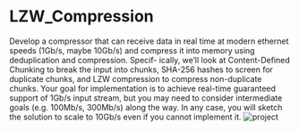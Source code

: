 # LZW_Compression
Develop a compressor that can receive data in real time at modern ethernet speeds (1Gb/s,
maybe 10Gb/s) and compress it into memory using deduplication and compression.  Specif-
ically,  we’ll  look  at  Content-Defined  Chunking  to  break  the  input  into  chunks,  SHA-256
hashes  to  screen  for  duplicate  chunks,  and  LZW  compression  to  compress  non-duplicate
chunks.  Your goal for implementation is to achieve real-time guaranteed support of 1Gb/s
input stream,  but you may need to consider intermediate goals (e.g.  100Mb/s,  300Mb/s)
along the way.  In any case, you will sketch the solution to scale to 10Gb/s even if you cannot
implement it.
![project](https://user-images.githubusercontent.com/42952482/51547594-a2cd3180-1e34-11e9-9454-4e20eafc4a61.png)
